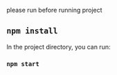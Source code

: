 please run  before running project
## `npm install`

In the project directory, you can run:

### `npm start`
